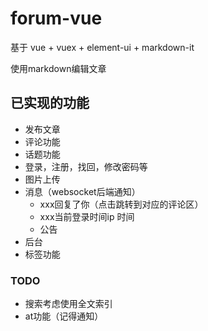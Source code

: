 # forum-vue
基于 vue + vuex + element-ui + markdown-it

使用markdown编辑文章

## 已实现的功能
- 发布文章
- 评论功能
- 话题功能
- 登录，注册，找回，修改密码等
- 图片上传
- 消息（websocket后端通知）
  - xxx回复了你（点击跳转到对应的评论区）
  - xxx当前登录时间ip 时间
  - 公告
- 后台
- 标签功能

### TODO
- 搜索考虑使用全文索引
- at功能（记得通知）

